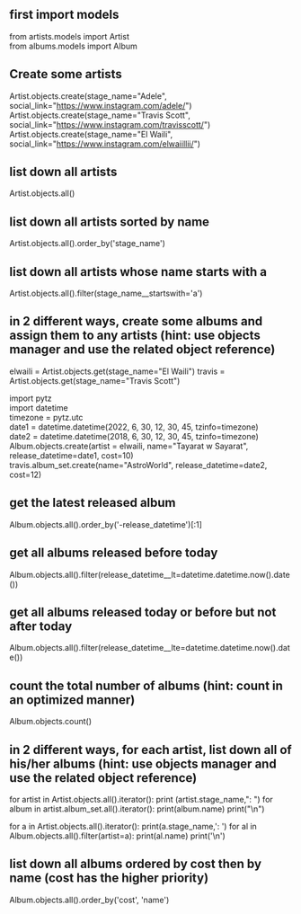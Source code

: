 ## first import models

from artists.models import Artist  
from albums.models import Album

## Create some artists

Artist.objects.create(stage_name="Adele", social_link="https://www.instagram.com/adele/")  
Artist.objects.create(stage_name="Travis Scott", social_link="https://www.instagram.com/travisscott/")  
Artist.objects.create(stage_name="El Waili", social_link="https://www.instagram.com/elwaiillii/")

## list down all artists  

Artist.objects.all()

## list down all artists sorted by name 

Artist.objects.all().order_by('stage_name')  

## list down all artists whose name starts with a 

Artist.objects.all().filter(stage_name__startswith='a')

## in 2 different ways, create some albums and assign them to any artists (hint: use objects manager and use the related object reference)

elwaili = Artist.objects.get(stage_name="El Waili")
travis = Artist.objects.get(stage_name="Travis Scott")

import pytz  
import datetime  
timezone = pytz.utc  
date1 = datetime.datetime(2022, 6, 30, 12, 30, 45, tzinfo=timezone)  
date2 = datetime.datetime(2018, 6, 30, 12, 30, 45, tzinfo=timezone)  
Album.objects.create(artist = elwaili, name="Tayarat w Sayarat", release_datetime=date1, cost=10)  
travis.album_set.create(name="AstroWorld", release_datetime=date2, cost=12)  

## get the latest released album  

Album.objects.all().order_by('-release_datetime')[:1]

## get all albums released before today  

Album.objects.all().filter(release_datetime__lt=datetime.datetime.now().date())

## get all albums released today or before but not after today  

Album.objects.all().filter(release_datetime__lte=datetime.datetime.now().date())

## count the total number of albums (hint: count in an optimized manner)  

Album.objects.count()

## in 2 different ways, for each artist, list down all of his/her albums (hint: use objects manager and use the related object reference)  

for artist in Artist.objects.all().iterator():
    print (artist.stage_name,": ")
    for album in artist.album_set.all().iterator():
        print(album.name)
    print("\n")

for a in Artist.objects.all().iterator():
    print(a.stage_name,': ')
    for al in Album.objects.all().filter(artist=a):
        print(al.name)
    print('\n')

## list down all albums ordered by cost then by name (cost has the higher priority)  

Album.objects.all().order_by('cost', 'name')